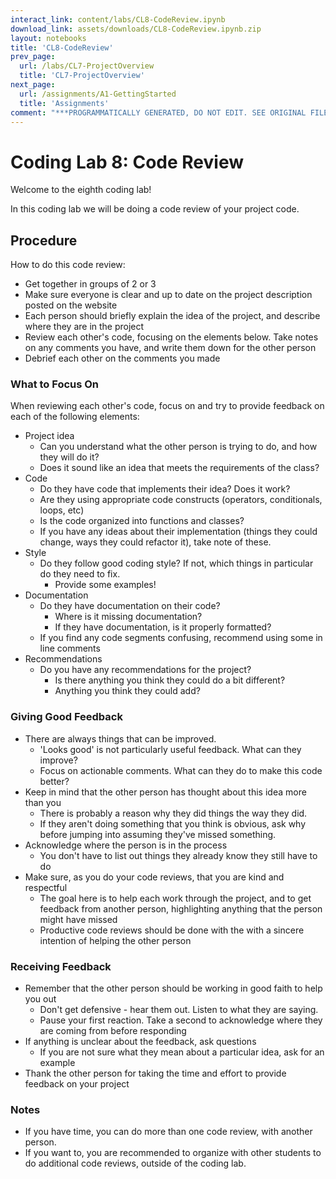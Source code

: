 ```yaml
---
interact_link: content/labs/CL8-CodeReview.ipynb
download_link: assets/downloads/CL8-CodeReview.ipynb.zip
layout: notebooks
title: 'CL8-CodeReview'
prev_page:
  url: /labs/CL7-ProjectOverview
  title: 'CL7-ProjectOverview'
next_page:
  url: /assignments/A1-GettingStarted
  title: 'Assignments'
comment: "***PROGRAMMATICALLY GENERATED, DO NOT EDIT. SEE ORIGINAL FILES IN /content***"
---
```


# Coding Lab 8: Code Review

Welcome to the eighth coding lab!

In this coding lab we will be doing a code review of your project code. 

## Procedure

How to do this code review:
- Get together in groups of 2 or 3
- Make sure everyone is clear and up to date on the project description posted on the website
- Each person should briefly explain the idea of the project, and describe where they are in the project
- Review each other's code, focusing on the elements below. Take notes on any comments you have, and write them down for the other person
- Debrief each other on the comments you made

### What to Focus On

When reviewing each other's code, focus on and try to provide feedback on each of the following elements:

- Project idea
    - Can you understand what the other person is trying to do, and how they will do it?
    - Does it sound like an idea that meets the requirements of the class?
- Code
    - Do they have code that implements their idea? Does it work?
    - Are they using appropriate code constructs (operators, conditionals, loops, etc)
    - Is the code organized into functions and classes?
    - If you have any ideas about their implementation (things they could change, ways they could refactor it), take note of these. 
- Style
    - Do they follow good coding style? If not, which things in particular do they need to fix. 
        - Provide some examples!
- Documentation
    - Do they have documentation on their code? 
        - Where is it missing documentation?
        - If they have documentation, is it properly formatted?
    - If you find any code segments confusing, recommend using some in line comments
- Recommendations
    - Do you have any recommendations for the project?
        - Is there anything you think they could do a bit different?
        - Anything you think they could add?

### Giving Good Feedback

- There are always things that can be improved.
    - 'Looks good' is not particularly useful feedback. What can they improve?
    - Focus on actionable comments. What can they do to make this code better?
- Keep in mind that the other person has thought about this idea more than you
    - There is probably a reason why they did things the way they did.
    - If they aren't doing something that you think is obvious, ask why before jumping into assuming they've missed something. 
- Acknowledge where the person is in the process
    - You don't have to list out things they already know they still have to do
- Make sure, as you do your code reviews, that you are kind and respectful
    - The goal here is to help each work through the project, and to get feedback from another person, highlighting anything that the person might have missed
    - Productive code reviews should be done with the with a sincere intention of helping the other person

### Receiving Feedback

- Remember that the other person should be working in good faith to help you out
    - Don't get defensive - hear them out. Listen to what they are saying. 
    - Pause your first reaction. Take a second to acknowledge where they are coming from before responding
- If anything is unclear about the feedback, ask questions
    - If you are not sure what they mean about a particular idea, ask for an example
- Thank the other person for taking the time and effort to provide feedback on your project

### Notes
- If you have time, you can do more than one code review, with another person.
- If you want to, you are recommended to organize with other students to do additional code reviews, outside of the coding lab.
